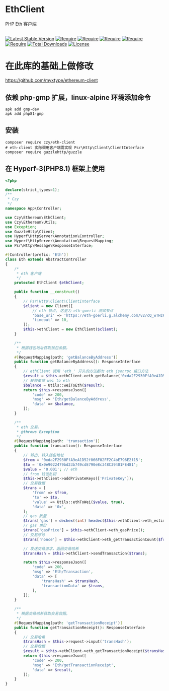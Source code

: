 # 
# EthClient
PHP Eth 客户端
##
[![Latest Stable Version](https://poser.pugx.org/czy/eth-client/v)](https://packagist.org/packages/czy/eth-client)
[![Require](https://poser.pugx.org/czy/eth-client/require/ext-gmp)](https://packagist.org/packages/vufind/vufind)
[![Require](https://poser.pugx.org/czy/eth-client/require/ext-bcmath)](https://packagist.org/packages/vufind/vufind)
[![Require](https://poser.pugx.org/czy/eth-client/require/simplito/elliptic-php)](https://packagist.org/packages/simplito/elliptic-php)
[![Require](https://poser.pugx.org/czy/eth-client/require/kornrunner/keccak)](https://packagist.org/packages/kornrunner/keccak)
[![Require](https://poser.pugx.org/czy/eth-client/require/psr/http-client)](https://packagist.org/packages/psr/http-client)
[![Total Downloads](https://poser.pugx.org/czy/eth-client/downloads)](https://packagist.org/packages/czy/eth-client)
[![License](https://poser.pugx.org/czy/eth-client/license)](https://packagist.org/packages/czy/eth-client)
# 在此库的基础上做修改
https://github.com/myxtype/ethereum-client
## 依赖 php-gmp 扩展，linux-alpine 环境添加命令
```shell
apk add gmp-dev
apk add php81-gmp
```
## 安装
```shell
composer require czy/eth-client
# eth-client 实际调用客户端需实现 Psr\Http\Client\ClientInterface 
composer require guzzlehttp/guzzle
```
## 在 Hyperf-3(PHP8.1) 框架上使用
```php
<?php

declare(strict_types=1);
/**
 * Czy
 */
namespace App\Controller;

use Czy\Ethereum\EthClient;
use Czy\Ethereum\Utils;
use Exception;
use GuzzleHttp\Client;
use Hyperf\HttpServer\Annotation\Controller;
use Hyperf\HttpServer\Annotation\RequestMapping;
use Psr\Http\Message\ResponseInterface;

#[Controller(prefix: 'Eth')]
class Eth extends AbstractController
{
    /*
     * eth 客户端
     */
    protected EthClient $ethClient;

    public function __construct()
    {
        // Psr\Http\Client\ClientInterface
        $client = new Client([
            // eth 节点, 这里为 eth-goerli 测试节点
            'base_uri' => 'https://eth-goerli.g.alchemy.com/v2/cQ_wTHz6237vKR8yagHHTyrv1XPug_Oj',
            'timeout' => 10,
        ]);
        $this->ethClient = new EthClient($client);
    }

    /**
     * 根据钱包地址获取钱包余额。
     */
    #[RequestMapping(path: 'getBalanceByAddress')]
    public function getBalanceByAddress(): ResponseInterface
    {
        // ethClient 调用 'eth_' 开头的方法都为 eth jsonrpc 接口方法
        $result = $this->ethClient->eth_getBalance('0xda2F2930FfA9eA1D52f066F02FF2C4bE796E2f15');
        // 转换单位 wei to eth
        $balance = Utils::weiToEth($result);
        return $this->responseJson([
            'code' => 200,
            'msg' => 'Eth/getBalanceByAddress',
            'data' => $balance,
        ]);
    }

    /**
     * eth 交易。
     * @throws Exception
     */
    #[RequestMapping(path: 'transaction')]
    public function transaction(): ResponseInterface
    {
        // 转出、转入钱包地址
        $from = '0xda2F2930FfA9eA1D52f066F02FF2C4bE796E2f15';
        $to = '0x0e9022479bd23b749cdE790e8c348C39401FE481';
        $value = '0.001'; // eth
        // from 钱包私钥
        $this->ethClient->addPrivateKeys(['PrivateKey']);
        // 交易数据
        $trans = [
            'from' => $from,
            'to' => $to,
            'value' => Utils::ethToWei($value, true),
            'data' => '0x',
        ];
        // gas 数量
        $trans['gas'] = dechex((int) hexdec($this->ethClient->eth_estimateGas($trans)));
        // gas 单价
        $trans['gasPrice'] = $this->ethClient->eth_gasPrice();
        // 交易序号
        $trans['nonce'] = $this->ethClient->eth_getTransactionCount($from, 'pending');

        // 发送交易请求，返回交易哈希
        $transHash = $this->ethClient->sendTransaction($trans);

        return $this->responseJson([
            'code' => 200,
            'msg' => 'Eth/Transaction',
            'data' => [
                'transHash' => $transHash,
                'transactionData' => $trans,
            ],
        ]);
    }

    /**
     * 根据交易哈希获取交易收据。
     */
    #[RequestMapping(path: 'getTransactionReceipt')]
    public function getTransactionReceipt(): ResponseInterface
    {
        // 交易哈希
        $transHash = $this->request->input('transHash');
        // 交易收据
        $result = $this->ethClient->eth_getTransactionReceipt($transHash);
        return $this->responseJson([
            'code' => 200,
            'msg' => 'Eth/getTransactionReceipt',
            'data' => $result,
        ]);
    }
}
```
